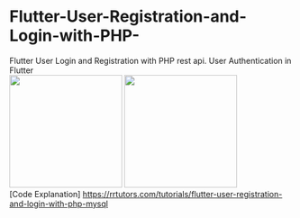 # Flutter-User-Registration-and-Login-with-PHP-
Flutter User Login and Registration with PHP rest api. User Authentication in Flutter
</br> <img src="https://rrtutors.com/uploads/langpostimg/registration.png" width="200">    <img src="https://rrtutors.com/uploads/langpostimg/login.png" width="200"> </br>
[Code Explanation] https://rrtutors.com/tutorials/flutter-user-registration-and-login-with-php-mysql
